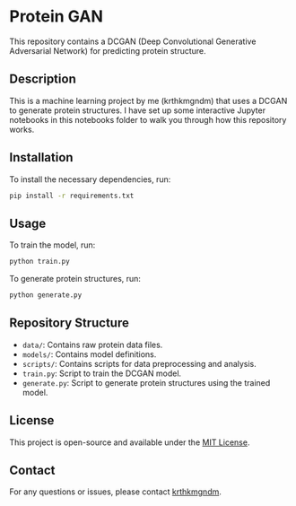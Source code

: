 # Protein GAN

This repository contains a DCGAN (Deep Convolutional Generative Adversarial Network) for predicting protein structure.

## Description

This is a machine learning project by me (krthkmgndm) that uses a DCGAN to generate protein structures. I have set up some interactive Jupyter notebooks in this notebooks folder to walk you through how this repository works. 

## Installation

To install the necessary dependencies, run:

```bash
pip install -r requirements.txt
```

## Usage

To train the model, run:

```bash
python train.py
```

To generate protein structures, run:

```bash
python generate.py
```

## Repository Structure

- `data/`: Contains raw protein data files.
- `models/`: Contains model definitions.
- `scripts/`: Contains scripts for data preprocessing and analysis.
- `train.py`: Script to train the DCGAN model.
- `generate.py`: Script to generate protein structures using the trained model.


## License

This project is open-source and available under the [MIT License](LICENSE).

## Contact

For any questions or issues, please contact [krthkmgndm](https://github.com/krthkmgndm).
